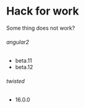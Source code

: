 # Hack for work

Some thing does not work?

###### angular2

- beta.11
- beta.12

###### twisted

- 16.0.0
